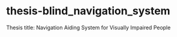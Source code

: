 # thesis-blind_navigation_system
Thesis title: Navigation Aiding System for Visually Impaired People

